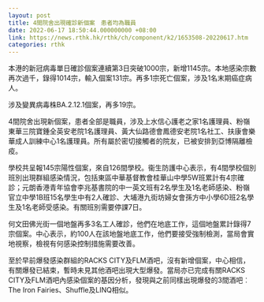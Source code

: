 ```yaml
---
layout: post
title: 4間院舍出現確診新個案　患者均為職員
date: 2022-06-17 18:50:44.000000000 +08:00
link: https://news.rthk.hk/rthk/ch/component/k2/1653508-20220617.htm
categories: rthk
---
```


本港的新冠病毒單日確診個案連續第3日突破1000宗，新增1145宗。本地感染宗數再次過千，錄得1014宗，輸入個案131宗。再多1宗死亡個案，涉及1名末期癌症病人。

涉及變異病毒株BA.2.12.1個案，再多19宗。

4間院舍出現新個案，患者全部是職員，涉及上水信心護老之家1名護理員、粉嶺東華三院寶鍾全英安老院1名護理員、黃大仙路德會鳳德安老院1名社工、扶康會樂華成人訓練中心1名護理員。所有屬於密切接觸者的院友，已被安排到亞博隔離檢疫。

學校共呈報145宗陽性個案，來自126間學校。衞生防護中心表示，有4間學校個別班別出現群組感染情況，包括東區中華基督教會桂華山中學5W班累計有4宗確診；元朗香港青年協會李兆基書院的中一英文班有2名學生及1名老師感染、粉嶺官立中學1B班15名學生中有2人確診、大埔港九街坊婦女會孫方中小學6D班2名學生及1名老師受感染。有關班別需要停課7日。

何文田佛光街一個地盤再多3名工人確診，他們在地底工作，這個地盤累計錄得7宗個案。中心表示，約100人在該地盤地底工作，他們要接受強制檢測，當局會實地視察，檢視有何感染控制措施需要改善。

至於早前爆發感染群組的RACKS CITY及FLM酒吧，沒有新增個案，中心相信，有關爆發已結束，暫時未見其他酒吧出現大型爆發。當局亦已完成有關RACKS CITY及FLM酒吧內感染個案的基因分析，發現與之前同樣出現爆發的3間酒吧︰The Iron Fairies、Shuffle及LINQ相似。

